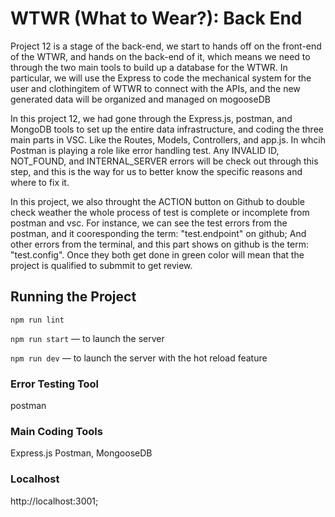 # WTWR (What to Wear?): Back End

Project 12 is a stage of the back-end, we start to hands off on the front-end of the WTWR, and hands on the back-end of it, which means we need to through the two main tools to build up a database for the WTWR. In particular, we will use the Express to code the mechanical system for the user and clothingitem of WTWR to connect with the APIs, and the new generated data will be organized and managed on mogooseDB

In this project 12, we had gone through the Express.js, postman, and MongoDB tools to set up the entire data infrastructure, and coding the three main parts in VSC. Like the Routes, Models, Controllers, and app.js.
In whcih Postman is playing a role like error handling test. Any INVALID ID, NOT_FOUND, and INTERNAL_SERVER errors will be check out through this step, and this is the way for us to better know the specific reasons and where to fix it.

In this project, we also throught the ACTION button on Github to double check weather the whole process of test is complete or incomplete from postman and vsc. For instance, we can see the test errors from the postman, and it cooresponding the term: "test.endpoint" on github; And other errors from the terminal, and this part shows on github is the term: "test.config". Once they both get done in green color will mean that the project is qualified to submmit to get review.

## Running the Project

`npm run lint`

`npm run start` — to launch the server

`npm run dev` — to launch the server with the hot reload feature

### Error Testing Tool

postman

### Main Coding Tools

Express.js Postman, MongooseDB

### Localhost

http://localhost:3001;
